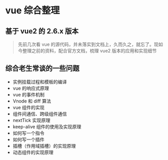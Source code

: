 # vue 综合整理

## 基于 vue2 的 2.6.x 版本

> 先前几次看 vue 的源代码，并未落实到文档上，久而久之，就忘了。现如今整理之前的资料，配合官方文档，梳理 vue2 版本的应用和实现细节

## 综合老生常谈的一些问题

- 实例挂载过程和模板的编译
- vue 的响应式原理
- vue 的事件机制
- Vnode 和 diff 算法
- vue 组件的实现
- 组件间通信、跨级组件通信
- nextTick 实现原理
- keep-alive 组件的使用及实现原理
- 如何写一个指令
- 如何写一个插件
- 插槽（作用域插槽）的实现原理
- 动态组件的实现原理

